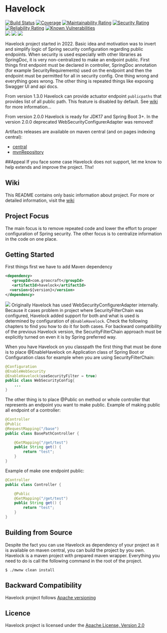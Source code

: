# Havelock
[![Build Status](https://travis-ci.com/Majlanky/havelock.svg?branch=master)](https://travis-ci.com/Majlanky/havelock)
[![Coverage](https://sonarcloud.io/api/project_badges/measure?project=com.groocraft%3Ahavelock&metric=coverage)](https://sonarcloud.io/dashboard?id=com.groocraft%3Ahavelock)
[![Maintainability Rating](https://sonarcloud.io/api/project_badges/measure?project=com.groocraft%3Ahavelock&metric=sqale_rating)](https://sonarcloud.io/dashboard?id=com.groocraft%3Ahavelock)
[![Security Rating](https://sonarcloud.io/api/project_badges/measure?project=com.groocraft%3Ahavelock&metric=security_rating)](https://sonarcloud.io/dashboard?id=com.groocraft%3Ahavelock)
[![Reliability Rating](https://sonarcloud.io/api/project_badges/measure?project=com.groocraft%3Ahavelock&metric=reliability_rating)](https://sonarcloud.io/dashboard?id=com.groocraft%3Ahavelock)
[![Known Vulnerabilities](https://snyk.io/test/github/majlanky/havelock/badge.svg)](https://snyk.io/test/github/majlanky/havelock)  
![](https://img.shields.io/badge/compatibility-JDK17%20and%20higher-purple)
![](https://img.shields.io/badge/compatibility-Native%20builds-purple)
![](https://img.shields.io/badge/compatibility-Spring%20Boot%203+-purple)

Havelock project started in 2022. Basic idea and motivation was to invert and simplify logic of Spring security configuration regarding public endpoints.
When security is used especially with other libraries as SpringDoc, it is very non-centralized to make an endpoint public. First things first endpoint must be 
declared in controller, SpringDoc annotation (for example SecurityRequirements) used on the endpoint and then the endpoint must be permitted for all in 
security config. One thing wrong and everything goes wrong. The other thing is repeated things like exposing Swagger UI and api docs.

From version 1.3.0 Havelock can provide actuator endpoint `publicpaths` that provides list of all public path. This feature is disabled by default. See
[wiki](https://github.com/Majlanky/havelock/wiki) for more information...

From version 2.0.0 Havelock is ready for JDK17 and Spring Boot 3+. In the version 2.0.0 deprecated WebSecurityConfigurerAdapter was removed!

Artifacts releases are available on maven central (and on pages indexing central):
* [central](https://repo1.maven.org/maven2/com/groocraft/havelock/)
* [mvnRepository](https://mvnrepository.com/artifact/com.groocraft/havelock)

##Appeal
If you face some case Havelock does not support, let me know to help extends and improve the project. Thx!

## Wiki
This README contains only basic information about project. For more or detailed information, visit the [wiki](https://github.com/Majlanky/havelock/wiki) 

## Project Focus

The main focus is to remove repeated code and lower the effort to proper configuration of Spring security. The other focus is to centralize information
in the code on one place.

## Getting Started 
First things first we have to add Maven dependency
```xml
<dependency>
   <groupId>com.groocraft</groupId>
   <artifactId>havelock</artifactId>
  <version>${version}</version>
</dependency>
```
![](https://img.shields.io/badge/-Warning-red)
Originally Havelock has used WebSecurityConfigurerAdapter internally. Because it cases problem in project where SecurityFilterChain was configured, Havelock 
added support for both and what is used is determined by configuration of `@EnableHavelock`. Check the following chapters to find you how to do it for both 
cases. For backward compatibility of the previous Havelock version, the SecurityFilterChain approach must be explicitly turned on even it is by 
Spring preferred way.

When you have Havelock on you classpath the first thing that must be done is to place @EnableHavelock on Application class of Spring Boot or 
Configuration class for example when you are using SecurityFilterChain:
```java
@Configuration
@EnableWebSecurity
@EnableHavelock(useSecurityFilter = true)
public class WebSecurityConfig{
    ...
}
```

The other thing is to place @Public on method or whole controller that represents an endpoint you want to make public. 
Example of making public all endpoint of a controller:  
```java
@Controller
@Public
@RequestMapping("/base")
public class BasePathController {

    @GetMapping("/get/test")
    public String get() {
        return "test";
    }
}
```
Example of make one endpoint public:
```java
@Controller
public class Controller {

    @Public
    @GetMapping("/get/test")
    public String get() {
        return "test";
    }
}
```

## Building from Source
Despite the fact you can use Havelock as dependency of your project as it is available on maven central, you can build the
project by you own. Havelock is a maven project with prepared maven wrapper. Everything you need to do is call
the following command in the root of the project.
```shell script
$ ./mwnw clean install
```

## Backward Compatibility
Havelock project follows [Apache versioning](https://apr.apache.org/versioning.html)

## Licence
Havelock project is licensed under the [Apache License, Version 2.0](https://www.apache.org/licenses/LICENSE-2.0)
